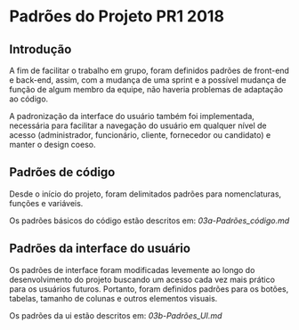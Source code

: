 # Padrões do Projeto PR1 2018

## Introdução
A fim de facilitar o trabalho em grupo, foram definidos padrões de front-end e back-end, assim, com a mudança de uma sprint e a possível mudança de função de algum membro da equipe, não haveria problemas de adaptação ao código.

A padronização da interface do usuário também foi implementada, necessária para facilitar a navegação do usuário em qualquer nível de acesso (administrador, funcionário, cliente, fornecedor ou candidato) e manter o design coeso.

## Padrões de código
Desde o início do projeto, foram delimitados padrões para nomenclaturas, funções e variáveis.

Os padrões básicos do código estão descritos em: _03a-Padrões_código.md_

## Padrões da interface do usuário
Os padrões de interface foram modificadas levemente ao longo do desenvolvimento do projeto buscando um acesso cada vez mais prático para os usuários futuros. Portanto, foram definidos padrões para os botões, tabelas, tamanho de colunas e outros elementos visuais.

Os padrões da ui estão descritos em: _03b-Padrões_UI.md_
